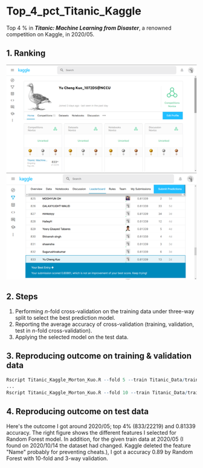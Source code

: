 # Top_4_pct_Titanic_Kaggle
Top 4 % in ***Titanic: Machine Learning from Disaster***, a renowned competition on Kaggle, in 2020/05. 


## 1. Ranking 

![titanicLeaderBoard01](Top_4_pct_Titanic_01.png)
![titanicLeaderBoard02](Top_4_pct_Titanic_02.png)

## 2. Steps

1. Performing *n*-fold cross-validation on the training data under three-way split to select the best prediction model.
2. Reporting the average accuracy of cross-validation (training, validation, test in *n*-fold cross-validation).
3. Applying the selected model on the test data.

## 3. Reproducing outcome on training & validation data

```R
Rscript Titanic_Kaggle_Morton_Kuo.R --fold 5 --train Titanic_Data/train.csv --test Titanic_Data/test.csv --report performance1.csv --predict predict.csv
...
Rscript Titanic_Kaggle_Morton_Kuo.R --fold 10 --train Titanic_Data/train.csv --test Titanic_Data/test.csv --report performance6.csv --predict predict.csv
```



## 4. Reproducing outcome on test data

Here's the outcome I got around 2020/05; top 4% (833/22219) and 0.81339 accuracy. The right figure shows the different features I selected for Random Forest model. In addition, for the given train data at 2020/05 (I found on 2020/10/14 the dataset had changed. Kaggle deleted the feature "Name" probably for preventing cheats.), I got a accuracy 0.89 by Random Forest with 10-fold and 3-way validation.
